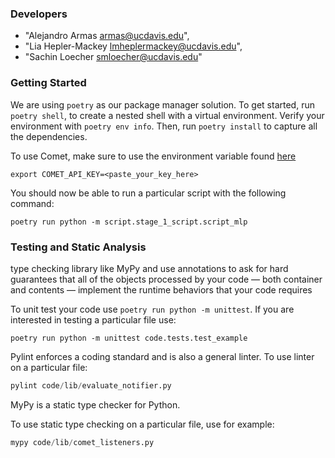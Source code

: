 ### Developers

- "Alejandro Armas <armas@ucdavis.edu>", 
- "Lia Hepler-Mackey <lmheplermackey@ucdavis.edu>", 
- "Sachin Loecher <smloecher@ucdavis.edu>"

### Getting Started

We are using `poetry` as our package manager solution. To get started, run `poetry shell`, to create a nested shell with a virtual environment. Verify your environment with `poetry env info`. Then, run `poetry install` to capture all the dependencies. 


To use Comet, make sure to use the environment variable found [here](https://www.comet.com/account-settings/apiKeys)
```
export COMET_API_KEY=<paste_your_key_here>
```

You should now be able to run a particular script with the following command:
```
poetry run python -m script.stage_1_script.script_mlp
```

### Testing and Static Analysis

type checking library like MyPy and use annotations to ask for hard guarantees that all of the objects processed by your code — both container and contents — implement the runtime behaviors that your code requires

To unit test your code use `poetry run python -m unittest`. If you are interested in testing a particular file use:
```
poetry run python -m unittest code.tests.test_example
```

Pylint enforces a coding standard and is also a general linter.
To use linter on a particular file:
```python
pylint code/lib/evaluate_notifier.py
```


MyPy is a static type checker for Python.

To use static type checking on a particular file, use for example:
```python
mypy code/lib/comet_listeners.py
```